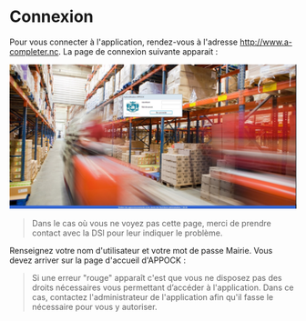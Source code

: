# Connexion

Pour vous connecter à l'application, rendez-vous à l'adresse http://www.a-completer.nc.
La page de connexion suivante apparait :

![Connexion](images/chap_01/connexion.jpg "Connexion")

> Dans le cas où vous ne voyez pas cette page, merci de prendre contact avec la DSI pour leur indiquer le problème.

Renseignez votre nom d'utilisateur et votre mot de passe Mairie.
Vous devez arriver sur la page d'accueil d'APPOCK :

> Si une erreur "rouge" apparaît c'est que vous ne disposez pas des droits nécessaires vous permettant d’accéder à l'application.
> Dans ce cas, contactez l'administrateur de l'application afin qu'il fasse le nécessaire pour vous y autoriser.
